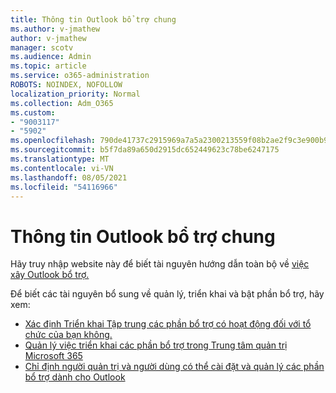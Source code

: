 ```yaml
---
title: Thông tin Outlook bổ trợ chung
ms.author: v-jmathew
author: v-jmathew
manager: scotv
ms.audience: Admin
ms.topic: article
ms.service: o365-administration
ROBOTS: NOINDEX, NOFOLLOW
localization_priority: Normal
ms.collection: Adm_O365
ms.custom:
- "9003117"
- "5902"
ms.openlocfilehash: 790de41737c2915969a7a5a2300213559f08b2ae2f9c3e900b96e0e25fb9c06a
ms.sourcegitcommit: b5f7da89a650d2915dc652449623c78be6247175
ms.translationtype: MT
ms.contentlocale: vi-VN
ms.lasthandoff: 08/05/2021
ms.locfileid: "54116966"
---
```

# <a name="general-outlook-add-ins-information"></a>Thông tin Outlook bổ trợ chung

Hãy truy nhập website này để biết tài nguyên hướng dẫn toàn bộ về [việc xây Outlook bổ trợ.](https://docs.microsoft.com/office/dev/add-ins/outlook/)

Để biết các tài nguyên bổ sung về quản lý, triển khai và bật phần bổ trợ, hãy xem:

- [Xác định Triển khai Tập trung các phần bổ trợ có hoạt động đối với tổ chức của bạn không.](https://docs.microsoft.com/microsoft-365/admin/manage/centralized-deployment-of-add-ins)
- [Quản lý việc triển khai các phần bổ trợ trong Trung tâm quản trị Microsoft 365](https://docs.microsoft.com/microsoft-365/admin/manage/manage-deployment-of-add-ins)
- [Chỉ định người quản trị và người dùng có thể cài đặt và quản lý các phần bổ trợ dành cho Outlook](https://docs.microsoft.com/exchange/clients-and-mobile-in-exchange-online/add-ins-for-outlook/specify-who-can-install-and-manage-add-ins)
